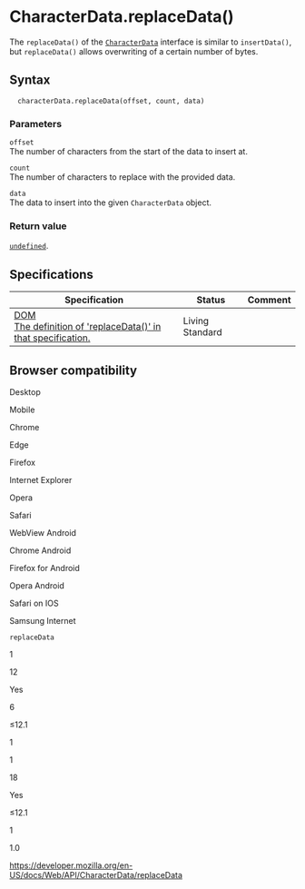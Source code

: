 # CharacterData.replaceData()

The `replaceData()` of the [`CharacterData`](../characterdata) interface is similar to `insertData()`, but `replaceData()` allows overwriting of a certain number of bytes.

## Syntax

      characterData.replaceData(offset, count, data)

### Parameters

`offset`  
The number of characters from the start of the data to insert at.

`count`  
The number of characters to replace with the provided data.

`data`  
The data to insert into the given `CharacterData` object.

### Return value

[`undefined`](https://developer.mozilla.org/en-US/docs/Web/JavaScript/Reference/Global_Objects/undefined).

## Specifications

<table><thead><tr class="header"><th>Specification</th><th>Status</th><th>Comment</th></tr></thead><tbody><tr class="odd"><td><a href="https://dom.spec.whatwg.org/#dom-characterdata-replacedata">DOM<br />
<span class="small">The definition of 'replaceData()' in that specification.</span></a></td><td><span class="spec-living">Living Standard</span></td><td></td></tr></tbody></table>

## Browser compatibility

Desktop

Mobile

Chrome

Edge

Firefox

Internet Explorer

Opera

Safari

WebView Android

Chrome Android

Firefox for Android

Opera Android

Safari on IOS

Samsung Internet

`replaceData`

1

12

Yes

6

≤12.1

1

1

18

Yes

≤12.1

1

1.0

<a href="https://developer.mozilla.org/en-US/docs/Web/API/CharacterData/replaceData" class="_attribution-link">https://developer.mozilla.org/en-US/docs/Web/API/CharacterData/replaceData</a>
